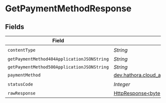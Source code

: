 # GetPaymentMethodResponse


## Fields

| Field                                                                                                                    | Type                                                                                                                     | Required                                                                                                                 | Description                                                                                                              |
| ------------------------------------------------------------------------------------------------------------------------ | ------------------------------------------------------------------------------------------------------------------------ | ------------------------------------------------------------------------------------------------------------------------ | ------------------------------------------------------------------------------------------------------------------------ |
| `contentType`                                                                                                            | *String*                                                                                                                 | :heavy_check_mark:                                                                                                       | N/A                                                                                                                      |
| `getPaymentMethod404ApplicationJSONString`                                                                               | *String*                                                                                                                 | :heavy_minus_sign:                                                                                                       | N/A                                                                                                                      |
| `getPaymentMethod500ApplicationJSONString`                                                                               | *String*                                                                                                                 | :heavy_minus_sign:                                                                                                       | N/A                                                                                                                      |
| `paymentMethod`                                                                                                          | [dev.hathora.cloud_api.models.shared.PaymentMethod](../../models/shared/PaymentMethod.md)                                | :heavy_minus_sign:                                                                                                       | Ok                                                                                                                       |
| `statusCode`                                                                                                             | *Integer*                                                                                                                | :heavy_check_mark:                                                                                                       | N/A                                                                                                                      |
| `rawResponse`                                                                                                            | [HttpResponse<byte[]>](https://docs.oracle.com/en/java/javase/11/docs/api/java.net.http/java/net/http/HttpResponse.html) | :heavy_minus_sign:                                                                                                       | N/A                                                                                                                      |